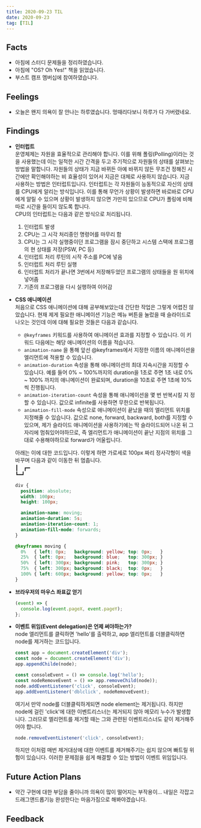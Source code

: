 ```yaml
---
title: 2020-09-23 TIL
date: 2020-09-23
tag: [TIL]
---
```


## Facts

- 아침에 스터디 문제들을 정리하였습니다.
- 아침에 "OS? Oh Yes!" 책을 읽었습니다.
- 부스트 캠프 멤버십에 참여하였습니다.

## Feelings

- 오늘은 왠지 의욕이 잘 안나는 하루였습니다. 멍때리다보니 하루가 다 가버렸네요.

## Findings

- **인터럽트**  
  운영체제는 자원을 효율적으로 관리해야 합니다. 이를 위해 폴링(Polling)이라는 것을 사용했는데 이는 일적한 시간 간격을 두고 주기적으로 자원들의 상태를 살펴보는 방법을 말합니다. 자원들의 상태가 지금 바뀌든 아예 바뀌지 않든 무조건 정해진 시간에만 확인해야하는 비 효율성이 있어서 지금은 대체로 사용하지 않습니다. 지금 사용하는 방법은 인터럽트입니다. 인터럽트는 각 자원들이 능동적으로 자신의 상태를 CPU에게 알리는 방식입니다. 이를 통해 무언가 상황이 발생하면 바로바로 CPU에게 알릴 수 있으며 상황이 발생하지 않으면 가만히 있으므로 CPU가 폴링에 비해 따로 시간을 들이지 않도록 합니다.  
  CPU의 인터럽트는 다음과 같은 방식으로 처리됩니다.  
  
  1. 인터럽트 발생
  2. CPU는 그 시각 처리중인 명령어를 마무리 함
  3. CPU는 그 시각 실행중이던 프로그램을 잠시 중단하고 시스템 스택에 프로그램의 현 상태를 저장(PSW, PC 등)
  4. 인터럽트 처리 루틴의 시작 주소를 PC에 넣음
  5. 인터럽트 처리 루틴 실행
  6. 인터럽트 처리가 끝나면 3번에서 저장해두었던 프로그램의 상태들을 원 위치에 넣어줌
  7. 기존의 프로그램을 다시 실행하여 이어감

- **CSS 애니메이션**  
  처음으로 CSS 애니메이션에 대해 공부해보았는데 간단한 작업은 그렇게 어렵진 않았습니다. 현재 제게 필요한 애니메이션 기능은 메뉴 버튼을 눌렀을 때 슬라이드로 나오는 것인데 이에 대해 필요한 것들은 다음과 같습니다.  
  - `@keyframes` 키워드를 사용하여 애니메이션 효과를 지정할 수 있습니다. 이 키워드 다음에는 해당 애니메이션의 이름을 적습니다.
  - `animation-name` 을 통해 앞선 @keyframes에서 지정한 이름의 애니메이션을 엘리먼트에 적용할 수 있습니다.
  - `animation-duration` 속성을 통해 애니메이션의 최대 지속시간을 지정할 수 있습니다. 예를 들어 0% ~ 100%까지의 duration을 1초로 주면 1초 내로 0% ~ 100% 까지의 애니메이션이 완료되며, duration을 10초로 주면 1초에 10% 씩 진행됩니다.
  - `animation-iteration-count` 속성을 통해 애니메이션을 몇 번 반복시킬 지 정할 수 있습니다. 값으로 infinite를 사용하면 무한으로 반복됩니다.
  - `animation-fill-mode` 속성으로 애니메이션이 끝났을 때의 엘리먼트 위치를 지정해줄 수 있습니다. 값으로 none, forward, backward, both를 지정할 수 있으며, 제가 슬라이드 애니메이션을 사용하기에는 딱 슬라이드되어 나온 뒤 그 자리에 멈춰있어야하므로, 즉 엘리먼트가 애니메이션이 끝난 지점의 위치를 그대로 수용해야하므로 forward가 어울립니다.

  아래는 이에 대한 코드입니다. 이렇게 하면 가로세로 100px 짜리 정사각형이 색을 바꾸며 다음과 같이 이동한 뒤 멈춥니다.  
  ┃　┏━  
  ┗━┛

    ```css
    div {
      position: absolute;
      width: 100px;
      height: 100px;

      animation-name: moving;
      animation-duration: 5s;
      animation-iteration-count: 1;
      animation-fill-mode: forwards;
    }

    @keyframes moving {
      0%   { left: 0px;   background: yellow; top: 0px;   }
      25%  { left: 0px;   background: blue;   top: 300px; }
      50%  { left: 300px; background: pink;   top: 300px; }
      75%  { left: 300px; background: black;  top: 0px;   }
      100% { left: 600px; background: yellow; top: 0px;   }
    }
    ```

- **브라우저의 마우스 좌표값 얻기**  
  
    ```js
    (event) => {
      console.log(event.pageX, event.pageY);
    };
    ```

- **이벤트 위임(Event delegation)은 언제 써야하는가?**  
  node 엘리먼트를 클릭하면 'hello'를 출력하고, app 엘리먼트를 더블클릭하면 node를 제거하는 코드입니다.

    ```js
    const app = document.createElement('div');
    const node = document.createElement('div');
    app.appendChilde(node);

    const consoleEvent = () => console.log('hello');
    const nodeRemoveEvent = () => app.removeChild(node));
    node.addEventListener('click', consoleEvent);
    app.addEventListener('dblclick', nodeRemoveEvent);
    ```

    여기서 만약 node를 더블클릭하게되면 node element는 제거됩니다. 하지만 node에 걸린 'click'에 대한 이벤트리스너는 제거되지 않아 메모리 누수가 발생합니다. 그러므로 엘리먼트를 제거할 때는 그와 관련된 이벤트리스너도 같이 제거해주어야 합니다.

    ```js
    node.removeEventListener('click', consoleEvent);
    ```

    하지만 이처럼 매번 제거대상에 대한 이벤트를 제거해주기는 쉽지 않으며 빠트릴 위험이 있습니다. 이러한 문제점을 쉽게 해결할 수 있는 방법이 이벤트 위임입니다.

## Future Action Plans

- 약간 구현에 대한 부담을 줄이니까 의욕이 많이 떨어지는 부작용이... 내일은 각잡고 드래그앤드롭기능 완성한다는 마음가짐으로 해봐야겠습니다.

## Feedback
